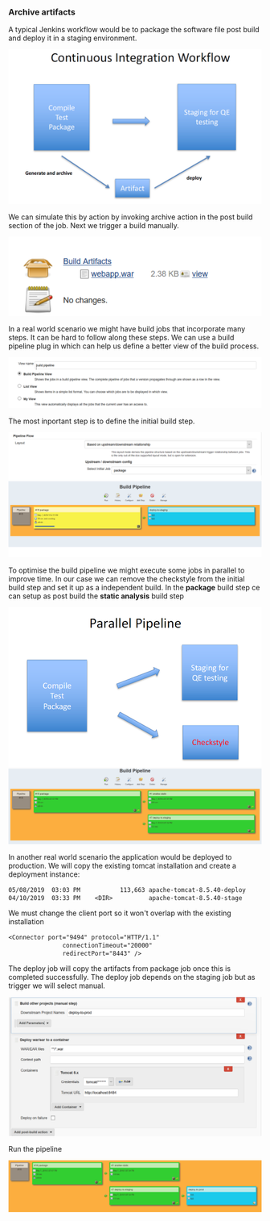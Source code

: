### Archive artifacts

A typical Jenkins workflow would be to package the software file post build and deploy it in a staging environment.

![IMG](../images/continuous_delivery.png) 

We can simulate this by action by invoking archive action in the post build section of the job.
Next we trigger a build manually.

![IMG](../images/archive_war.png)

In a real world scenario we might have build jobs that incorporate many steps.
It can be hard to follow along these steps. We can use a build pipeline plug in which can help us define a better view of the build process.

![IMG](../images/build_pipeline.png)

The most inportant step is to define the initial build step.

![IMG](../images/pipeline_initial_job.png)
![IMG](../images/run_build.png)


To optimise the build pipeline we might execute some jobs in parallel to improve time.
In our case we can remove the checkstyle from the initial build step and set it up as a independent build.
In the **package** build step ce can setup as post build the **static analysis** build step

![IMG](../images/parellel_pipeline.png) 
![IMG](../images/parellel_pipeline_exec.png)


In another real world scenario the application would be deployed to production.
We will copy the existing tomcat installation and create a deployment instance:

```buildoutcfg
05/08/2019  03:03 PM           113,663 apache-tomcat-8.5.40-deploy
04/10/2019  03:33 PM    <DIR>          apache-tomcat-8.5.40-stage
```

We must change the client port so it won't overlap with the existing installation

```buildoutcfg
<Connector port="9494" protocol="HTTP/1.1"
               connectionTimeout="20000"
               redirectPort="8443" />
```

The deploy job will copy the artifacts from package job once this is completed successfully.
The deploy job depends on the staging job but as trigger we will select manual.

![IMG](../images/deploy_to_prod.png)


Run the pipeline

![IMG](../images/run_pipeline.png)